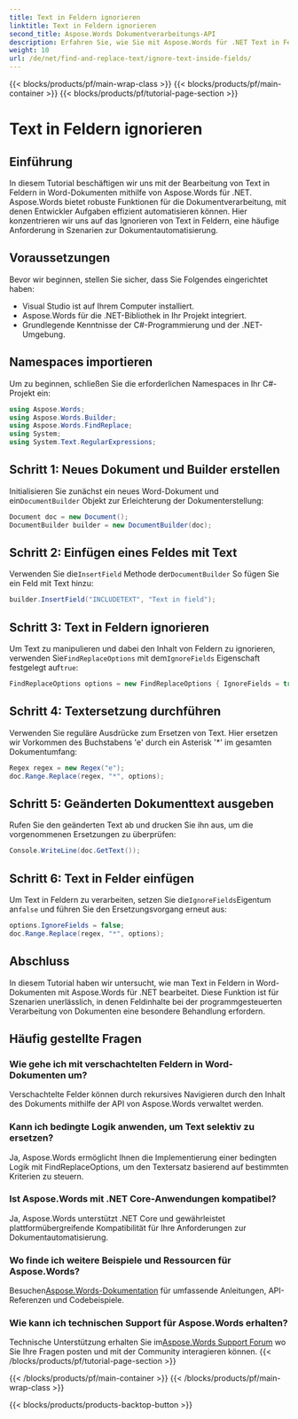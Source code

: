 ```yaml
---
title: Text in Feldern ignorieren
linktitle: Text in Feldern ignorieren
second_title: Aspose.Words Dokumentverarbeitungs-API
description: Erfahren Sie, wie Sie mit Aspose.Words für .NET Text in Feldern in Word-Dokumenten bearbeiten. Dieses Tutorial bietet eine Schritt-für-Schritt-Anleitung mit praktischen Beispielen.
weight: 10
url: /de/net/find-and-replace-text/ignore-text-inside-fields/
---
```


{{< blocks/products/pf/main-wrap-class >}}
{{< blocks/products/pf/main-container >}}
{{< blocks/products/pf/tutorial-page-section >}}

# Text in Feldern ignorieren

## Einführung

In diesem Tutorial beschäftigen wir uns mit der Bearbeitung von Text in Feldern in Word-Dokumenten mithilfe von Aspose.Words für .NET. Aspose.Words bietet robuste Funktionen für die Dokumentverarbeitung, mit denen Entwickler Aufgaben effizient automatisieren können. Hier konzentrieren wir uns auf das Ignorieren von Text in Feldern, eine häufige Anforderung in Szenarien zur Dokumentautomatisierung.

## Voraussetzungen

Bevor wir beginnen, stellen Sie sicher, dass Sie Folgendes eingerichtet haben:
- Visual Studio ist auf Ihrem Computer installiert.
- Aspose.Words für die .NET-Bibliothek in Ihr Projekt integriert.
- Grundlegende Kenntnisse der C#-Programmierung und der .NET-Umgebung.

## Namespaces importieren

Um zu beginnen, schließen Sie die erforderlichen Namespaces in Ihr C#-Projekt ein:
```csharp
using Aspose.Words;
using Aspose.Words.Builder;
using Aspose.Words.FindReplace;
using System;
using System.Text.RegularExpressions;
```

## Schritt 1: Neues Dokument und Builder erstellen

 Initialisieren Sie zunächst ein neues Word-Dokument und ein`DocumentBuilder` Objekt zur Erleichterung der Dokumenterstellung:
```csharp
Document doc = new Document();
DocumentBuilder builder = new DocumentBuilder(doc);
```

## Schritt 2: Einfügen eines Feldes mit Text

 Verwenden Sie die`InsertField` Methode der`DocumentBuilder` So fügen Sie ein Feld mit Text hinzu:
```csharp
builder.InsertField("INCLUDETEXT", "Text in field");
```

## Schritt 3: Text in Feldern ignorieren

 Um Text zu manipulieren und dabei den Inhalt von Feldern zu ignorieren, verwenden Sie`FindReplaceOptions` mit dem`IgnoreFields` Eigenschaft festgelegt auf`true`:
```csharp
FindReplaceOptions options = new FindReplaceOptions { IgnoreFields = true };
```

## Schritt 4: Textersetzung durchführen

Verwenden Sie reguläre Ausdrücke zum Ersetzen von Text. Hier ersetzen wir Vorkommen des Buchstabens 'e' durch ein Asterisk '*' im gesamten Dokumentumfang:
```csharp
Regex regex = new Regex("e");
doc.Range.Replace(regex, "*", options);
```

## Schritt 5: Geänderten Dokumenttext ausgeben

Rufen Sie den geänderten Text ab und drucken Sie ihn aus, um die vorgenommenen Ersetzungen zu überprüfen:
```csharp
Console.WriteLine(doc.GetText());
```

## Schritt 6: Text in Felder einfügen

 Um Text in Feldern zu verarbeiten, setzen Sie die`IgnoreFields`Eigentum an`false` und führen Sie den Ersetzungsvorgang erneut aus:
```csharp
options.IgnoreFields = false;
doc.Range.Replace(regex, "*", options);
```

## Abschluss

In diesem Tutorial haben wir untersucht, wie man Text in Feldern in Word-Dokumenten mit Aspose.Words für .NET bearbeitet. Diese Funktion ist für Szenarien unerlässlich, in denen Feldinhalte bei der programmgesteuerten Verarbeitung von Dokumenten eine besondere Behandlung erfordern.

## Häufig gestellte Fragen

### Wie gehe ich mit verschachtelten Feldern in Word-Dokumenten um?
Verschachtelte Felder können durch rekursives Navigieren durch den Inhalt des Dokuments mithilfe der API von Aspose.Words verwaltet werden.

### Kann ich bedingte Logik anwenden, um Text selektiv zu ersetzen?
Ja, Aspose.Words ermöglicht Ihnen die Implementierung einer bedingten Logik mit FindReplaceOptions, um den Textersatz basierend auf bestimmten Kriterien zu steuern.

### Ist Aspose.Words mit .NET Core-Anwendungen kompatibel?
Ja, Aspose.Words unterstützt .NET Core und gewährleistet plattformübergreifende Kompatibilität für Ihre Anforderungen zur Dokumentautomatisierung.

### Wo finde ich weitere Beispiele und Ressourcen für Aspose.Words?
 Besuchen[Aspose.Words-Dokumentation](https://reference.aspose.com/words/net/) für umfassende Anleitungen, API-Referenzen und Codebeispiele.

### Wie kann ich technischen Support für Aspose.Words erhalten?
 Technische Unterstützung erhalten Sie im[Aspose.Words Support Forum](https://forum.aspose.com/c/words/8) wo Sie Ihre Fragen posten und mit der Community interagieren können.
{{< /blocks/products/pf/tutorial-page-section >}}

{{< /blocks/products/pf/main-container >}}
{{< /blocks/products/pf/main-wrap-class >}}

{{< blocks/products/products-backtop-button >}}

